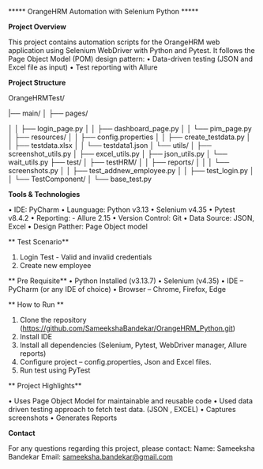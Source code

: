 ***** OrangeHRM Automation with Selenium Python *****

**Project Overview**

This project contains automation scripts for the OrangeHRM web application using Selenium WebDriver with Python and Pytest.
It follows the Page Object Model (POM) design pattern:
•	Data-driven testing (JSON and Excel file as input)
•	Test reporting with Allure

**Project Structure**

OrangeHRMTest/

|── main/
│    ├── pages/   
                
│   │       ├── login_page.py
│   │        ├── dashboard_page.py
│   │          └── pim_page.py
│    ├── resources/
│   │         ├── config.properties
│   │         ├── create_testdata.py
│   │         ├── testdata.xlsx
│   │           └── testdata1.json
│   └── utils/
│               ├── screenshot_utils.py
│               ├── excel_utils.py
│               ├── json_utils.py
│                └── wait_utils.py
├── test/
│      ├── testHRM/
│   │         ├── reports/
│   │   │             └── screenshots.py
│   │        ├── test_addnew_employee.py
│   │        ├── test_login.py
│   │   └── TestComponent/
│                └── base_test.py

**Tools & Technologies**

•	IDE: PyCharm 
•	Launguage: Python v3.13
•	Selenium v4.35
•	Pytest v8.4.2
•	Reporting: - Allure 2.15
•	Version Control: Git
•	Data Source: JSON, Excel
•	Design Patther: Page Object model 

** Test Scenario**

1.	Login Test - Valid and invalid credentials
2.	Create new employee

** Pre Requisite**
•	Python Installed (v3.13.7)
•	Selenium (v4.35)
•	IDE – PyCharm (or any IDE of choice)
•	Browser – Chrome, Firefox, Edge

** How to Run **
1.	Clone the repository (https://github.com/SameekshaBandekar/OrangeHRM_Python.git)
2.	Install IDE
3.	Install all dependencies (Selenium, Pytest, WebDriver manager, Allure reports)
4.	Configure project – config.properties, Json and Excel files.
5.	Run test using PyTest

** Project Highlights**

•	Uses Page Object Model for maintainable and reusable code
•	Used data driven testing approach to fetch test data. (JSON , EXCEL)
•	Captures screenshots
•	Generates Reports

**Contact**

For any questions regarding this project, please contact:
Name: Sameeksha Bandekar
Email: sameeksha.bandekar@gmail.com





